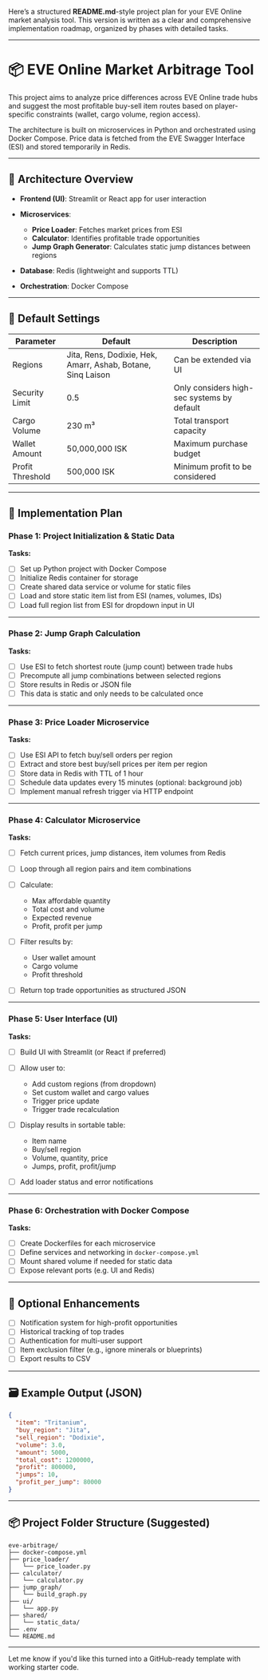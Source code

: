 Here’s a structured **README.md**-style project plan for your EVE Online market analysis tool. This version is written as a clear and comprehensive implementation roadmap, organized by phases with detailed tasks.

---

# 📦 EVE Online Market Arbitrage Tool

This project aims to analyze price differences across EVE Online trade hubs and suggest the most profitable buy-sell item routes based on player-specific constraints (wallet, cargo volume, region access).

The architecture is built on microservices in Python and orchestrated using Docker Compose. Price data is fetched from the EVE Swagger Interface (ESI) and stored temporarily in Redis.

---

## 🧱 Architecture Overview

* **Frontend (UI)**: Streamlit or React app for user interaction
* **Microservices**:

  * **Price Loader**: Fetches market prices from ESI
  * **Calculator**: Identifies profitable trade opportunities
  * **Jump Graph Generator**: Calculates static jump distances between regions
* **Database**: Redis (lightweight and supports TTL)
* **Orchestration**: Docker Compose

---

## 🔧 Default Settings

| Parameter        | Default                                                     | Description                                |
| ---------------- | ----------------------------------------------------------- | ------------------------------------------ |
| Regions          | Jita, Rens, Dodixie, Hek, Amarr, Ashab, Botane, Sinq Laison | Can be extended via UI                     |
| Security Limit   | 0.5                                                         | Only considers high-sec systems by default |
| Cargo Volume     | 230 m³                                                      | Total transport capacity                   |
| Wallet Amount    | 50,000,000 ISK                                              | Maximum purchase budget                    |
| Profit Threshold | 500,000 ISK                                                 | Minimum profit to be considered            |

---

## 🚀 Implementation Plan

### **Phase 1: Project Initialization & Static Data**

**Tasks:**

* [ ] Set up Python project with Docker Compose
* [ ] Initialize Redis container for storage
* [ ] Create shared data service or volume for static files
* [ ] Load and store static item list from ESI (names, volumes, IDs)
* [ ] Load full region list from ESI for dropdown input in UI

---

### **Phase 2: Jump Graph Calculation**

**Tasks:**

* [ ] Use ESI to fetch shortest route (jump count) between trade hubs
* [ ] Precompute all jump combinations between selected regions
* [ ] Store results in Redis or JSON file
* [ ] This data is static and only needs to be calculated once

---

### **Phase 3: Price Loader Microservice**

**Tasks:**

* [ ] Use ESI API to fetch buy/sell orders per region
* [ ] Extract and store best buy/sell prices per item per region
* [ ] Store data in Redis with TTL of 1 hour
* [ ] Schedule data updates every 15 minutes (optional: background job)
* [ ] Implement manual refresh trigger via HTTP endpoint

---

### **Phase 4: Calculator Microservice**

**Tasks:**

* [ ] Fetch current prices, jump distances, item volumes from Redis
* [ ] Loop through all region pairs and item combinations
* [ ] Calculate:

  * Max affordable quantity
  * Total cost and volume
  * Expected revenue
  * Profit, profit per jump
* [ ] Filter results by:

  * User wallet amount
  * Cargo volume
  * Profit threshold
* [ ] Return top trade opportunities as structured JSON

---

### **Phase 5: User Interface (UI)**

**Tasks:**

* [ ] Build UI with Streamlit (or React if preferred)
* [ ] Allow user to:

  * Add custom regions (from dropdown)
  * Set custom wallet and cargo values
  * Trigger price update
  * Trigger trade recalculation
* [ ] Display results in sortable table:

  * Item name
  * Buy/sell region
  * Volume, quantity, price
  * Jumps, profit, profit/jump
* [ ] Add loader status and error notifications

---

### **Phase 6: Orchestration with Docker Compose**

**Tasks:**

* [ ] Create Dockerfiles for each microservice
* [ ] Define services and networking in `docker-compose.yml`
* [ ] Mount shared volume if needed for static data
* [ ] Expose relevant ports (e.g. UI and Redis)

---

## 🔁 Optional Enhancements

* [ ] Notification system for high-profit opportunities
* [ ] Historical tracking of top trades
* [ ] Authentication for multi-user support
* [ ] Item exclusion filter (e.g., ignore minerals or blueprints)
* [ ] Export results to CSV

---

## 🗃 Example Output (JSON)

```json
{
  "item": "Tritanium",
  "buy_region": "Jita",
  "sell_region": "Dodixie",
  "volume": 3.0,
  "amount": 5000,
  "total_cost": 1200000,
  "profit": 800000,
  "jumps": 10,
  "profit_per_jump": 80000
}
```

---

## 📦 Project Folder Structure (Suggested)

```
eve-arbitrage/
├── docker-compose.yml
├── price_loader/
│   └── price_loader.py
├── calculator/
│   └── calculator.py
├── jump_graph/
│   └── build_graph.py
├── ui/
│   └── app.py
├── shared/
│   └── static_data/
├── .env
└── README.md
```

---

Let me know if you'd like this turned into a GitHub-ready template with working starter code.
